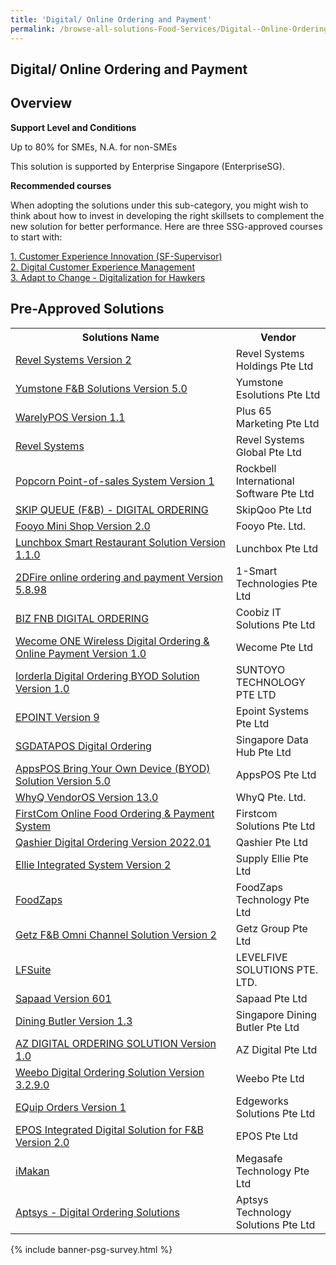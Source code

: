 ```yaml
---
title: 'Digital/ Online Ordering and Payment'
permalink: /browse-all-solutions-Food-Services/Digital--Online-Ordering-and-Payment
---
```


## Digital/ Online Ordering and Payment
## Overview

**Support Level and Conditions**

Up to 80% for SMEs, N.A. for non-SMEs

This solution is supported by Enterprise Singapore (EnterpriseSG).

**Recommended courses**

When adopting the solutions under this sub-category, you might wish to think about how to invest in developing the right skillsets to complement the new solution for better performance. Here are three SSG-approved courses to start with:

<a href='https://sfec.enterprisejobskills.gov.sg/Course_Internet/CourseDetail.aspx?CoursesReferenceNumber=TGS-2020001685'  target='_blank' rel='noopener'>1. Customer Experience Innovation (SF-Supervisor)</a><br>
<a href='https://sfec.enterprisejobskills.gov.sg/Course_Internet/CourseDetail.aspx?CoursesReferenceNumber=TGS-2020505494'  target='_blank' rel='noopener'>2. Digital Customer Experience Management</a><br>
<a href='https://sfec.enterprisejobskills.gov.sg/Course_Internet/CourseDetail.aspx?CoursesReferenceNumber=TGS-2020000427'  target='_blank' rel='noopener'>3. Adapt to Change - Digitalization for Hawkers</a><br>

## Pre-Approved Solutions

<table>
<tr>
<th style='width: auto;'><b>Solutions Name</b></th>
<th style='width: 30%;'><b>Vendor</b></th>
</tr>
<tr>
<td><a href='/productivity-solutions-grant/solutionrepo/solution1817' target='_blank'>Revel Systems Version 2</a><br></td>
<td>Revel Systems Holdings Pte Ltd</td>
</tr>
<tr>
<td><a href='/productivity-solutions-grant/solutionrepo/solution1856' target='_blank'>Yumstone F&B Solutions Version 5.0</a><br></td>
<td>Yumstone Esolutions Pte Ltd</td>
</tr>
<tr>
<td><a href='/productivity-solutions-grant/solutionrepo/solution2052' target='_blank'>WarelyPOS Version 1.1</a><br></td>
<td>Plus 65 Marketing Pte Ltd</td>
</tr>
<tr>
<td><a href='/productivity-solutions-grant/solutionrepo/solution2085' target='_blank'>Revel Systems</a><br></td>
<td>Revel Systems Global Pte Ltd</td>
</tr>
<tr>
<td><a href='/productivity-solutions-grant/solutionrepo/solution2196' target='_blank'>Popcorn Point-of-sales System Version 1</a><br></td>
<td>Rockbell International Software Pte Ltd</td>
</tr>
<tr>
<td><a href='/productivity-solutions-grant/solutionrepo/solution2222' target='_blank'>SKIP QUEUE (F&B) - DIGITAL ORDERING</a><br></td>
<td>SkipQoo Pte Ltd</td>
</tr>
<tr>
<td><a href='/productivity-solutions-grant/solutionrepo/solution2323' target='_blank'>Fooyo Mini Shop Version 2.0</a><br></td>
<td>Fooyo Pte. Ltd.</td>
</tr>
<tr>
<td><a href='/productivity-solutions-grant/solutionrepo/solution2524' target='_blank'>Lunchbox Smart Restaurant Solution Version 1.1.0</a><br></td>
<td>Lunchbox Pte Ltd</td>
</tr>
<tr>
<td><a href='/productivity-solutions-grant/solutionrepo/solution2546' target='_blank'>2DFire online ordering and payment Version 5.8.98</a><br></td>
<td>1-Smart Technologies Pte Ltd</td>
</tr>
<tr>
<td><a href='/productivity-solutions-grant/solutionrepo/solution2736' target='_blank'>BIZ FNB DIGITAL ORDERING</a><br></td>
<td>Coobiz IT Solutions Pte Ltd</td>
</tr>
<tr>
<td><a href='/productivity-solutions-grant/solutionrepo/solution2939' target='_blank'>Wecome ONE Wireless Digital Ordering & Online Payment Version 1.0</a><br></td>
<td>Wecome Pte Ltd</td>
</tr>
<tr>
<td><a href='/productivity-solutions-grant/solutionrepo/solution2970' target='_blank'>Iorderla Digital Ordering BYOD Solution Version 1.0</a><br></td>
<td>SUNTOYO TECHNOLOGY PTE LTD</td>
</tr>
<tr>
<td><a href='/productivity-solutions-grant/solutionrepo/solution2994' target='_blank'>EPOINT Version 9</a><br></td>
<td>Epoint Systems Pte Ltd</td>
</tr>
<tr>
<td><a href='/productivity-solutions-grant/solutionrepo/solution3030' target='_blank'>SGDATAPOS Digital Ordering</a><br></td>
<td>Singapore Data Hub Pte Ltd</td>
</tr>
<tr>
<td><a href='/productivity-solutions-grant/solutionrepo/solution3034' target='_blank'>AppsPOS Bring Your Own Device (BYOD) Solution Version 5.0</a><br></td>
<td>AppsPOS Pte Ltd</td>
</tr>
<tr>
<td><a href='/productivity-solutions-grant/solutionrepo/solution3098' target='_blank'>WhyQ VendorOS Version 13.0</a><br></td>
<td>WhyQ Pte. Ltd.</td>
</tr>
<tr>
<td><a href='/productivity-solutions-grant/solutionrepo/solution3104' target='_blank'>FirstCom Online Food Ordering & Payment System</a><br></td>
<td>Firstcom Solutions Pte Ltd</td>
</tr>
<tr>
<td><a href='/productivity-solutions-grant/solutionrepo/solution3134' target='_blank'>Qashier Digital Ordering Version 2022.01</a><br></td>
<td>Qashier Pte Ltd</td>
</tr>
<tr>
<td><a href='/productivity-solutions-grant/solutionrepo/solution3231' target='_blank'>Ellie Integrated System Version 2</a><br></td>
<td>Supply Ellie Pte Ltd</td>
</tr>
<tr>
<td><a href='/productivity-solutions-grant/solutionrepo/solution3264' target='_blank'>FoodZaps</a><br></td>
<td>FoodZaps Technology Pte Ltd</td>
</tr>
<tr>
<td><a href='/productivity-solutions-grant/solutionrepo/solution3292' target='_blank'>Getz F&B Omni Channel Solution Version 2</a><br></td>
<td>Getz Group Pte Ltd</td>
</tr>
<tr>
<td><a href='/productivity-solutions-grant/solutionrepo/solution3333' target='_blank'>LFSuite</a><br></td>
<td>LEVELFIVE SOLUTIONS PTE. LTD.</td>
</tr>
<tr>
<td><a href='/productivity-solutions-grant/solutionrepo/solution3361' target='_blank'>Sapaad Version 601</a><br></td>
<td>Sapaad Pte Ltd</td>
</tr>
<tr>
<td><a href='/productivity-solutions-grant/solutionrepo/solution3366' target='_blank'>Dining Butler Version 1.3</a><br></td>
<td>Singapore Dining Butler Pte Ltd</td>
</tr>
<tr>
<td><a href='/productivity-solutions-grant/solutionrepo/solution3437' target='_blank'>AZ DIGITAL ORDERING SOLUTION Version 1.0</a><br></td>
<td>AZ Digital Pte Ltd</td>
</tr>
<tr>
<td><a href='/productivity-solutions-grant/solutionrepo/solution3637' target='_blank'>Weebo Digital Ordering Solution Version 3.2.9.0</a><br></td>
<td>Weebo Pte Ltd</td>
</tr>
<tr>
<td><a href='/productivity-solutions-grant/solutionrepo/solution3748' target='_blank'>EQuip Orders Version 1</a><br></td>
<td>Edgeworks Solutions Pte Ltd</td>
</tr>
<tr>
<td><a href='/productivity-solutions-grant/solutionrepo/solution3753' target='_blank'>EPOS Integrated Digital Solution for F&B Version 2.0</a><br></td>
<td>EPOS Pte Ltd</td>
</tr>
<tr>
<td><a href='/productivity-solutions-grant/solutionrepo/solution3806' target='_blank'>iMakan</a><br></td>
<td>Megasafe Technology Pte Ltd</td>
</tr>
<tr>
<td><a href='/productivity-solutions-grant/solutionrepo/solution3821' target='_blank'>Aptsys - Digital Ordering Solutions</a><br></td>
<td>Aptsys Technology Solutions Pte Ltd</td>
</tr>
</table>

{% include banner-psg-survey.html %}
